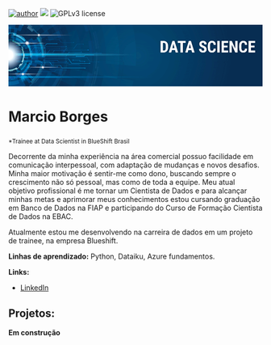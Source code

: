 [![author](https://img.shields.io/badge/author-MarcioBorges-red.svg)](https://www.linkedin.com/in/marciohsborges/) [![](https://img.shields.io/badge/python-3.7+-blue.svg)](https://www.python.org/downloads/release/python-365/) ![GPLv3 license](https://img.shields.io/badge/License-GPLv3-blue.svg)

<p align="center">
  <img src="banner.png" >
</p>

# Marcio Borges
<sub>*Trainee at Data Scientist in BlueShift Brasil</sub>

Decorrente da minha experiência na área comercial possuo facilidade em comunicação interpessoal, com adaptação de mudanças e novos desafios. Minha maior motivação é sentir-me como dono, buscando sempre o crescimento não só pessoal, mas como de toda a equipe. Meu atual objetivo profissional é me tornar um Cientista de Dados e para alcançar minhas metas e aprimorar meus conhecimentos estou cursando graduação em Banco de Dados  na FIAP e participando do Curso de Formação Cientista de Dados na EBAC. 

Atualmente estou me desenvolvendo na carreira de dados em um projeto de trainee, na empresa Blueshift.

**Linhas de aprendizado:** Python, Dataiku, Azure fundamentos.

**Links:**
* [LinkedIn](https://www.linkedin.com/in/marciohsborges/)


## Projetos:

**Em construção**
